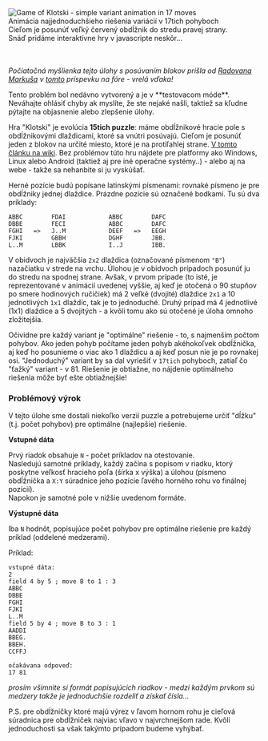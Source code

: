 <div class="centered">
<img alt="Game of Klotski - simple variant animation in 17 moves"
  src="https://codeabbey.github.io/data/klotski.gif"/>
<div class="hint">Animácia najjednoduchšieho  riešenia variácií v 17tich pohyboch<br/>
Cieľom je posunúť veľký červený obdĺžnik do stredu pravej strany.<br/>
Snáď pridáme interaktívne hry v javascripte neskôr...</div>
<br/><br/>
</div>

_Počiatočná myšlienka tejto úlohy s posúvaním blokov prišla od
[Radovana Markuša](https://www.codeabbey.com/index/user_profile/rajkoisawesome)
v [tomto](https://www.codeabbey.com/index/forum_topic/e8eb8d234cd33b35bcdb14e3ac02d3b1)
príspevku na fóre - vrelá vďaka!_

<p class="attention">Tento problém bol nedávno vytvorený a je v **testovacom móde**. Neváhajte ohlásiť chyby
ak myslíte, že ste nejaké našli, taktiež sa kľudne pýtajte na objasnenie alebo zlepšenie úlohy.</p>

Hra "Klotski" je evolúcia **15tich puzzle**: máme obdĺžnikové hracie pole s obdĺžnikovými dlaždicami,
ktoré sa vnútri posúvajú. Cieľom je posunúť jeden z blokov na určité miesto, ktoré je na protiľahlej strane.
[V tomto článku na wiki](https://en.wikipedia.org/wiki/Klotski). Bez problémov túto hru nájdete pre platformy ako Windows, Linux
alebo Android (taktiež aj pre iné operačne systémy..) - alebo aj na webe - takže sa nehanbite si ju vyskúšať.

Herné pozície budú popísane latinskými písmenami: rovnaké písmeno je pre obdĺžniky jednej dlaždice.
Prázdne pozície sú označené bodkami. Tu sú dva príklady:

    ABBC        FDAI            ABBC        DAFC
    DBBE        FECI            ABBC        DAFC
    FGHI   =>   J..M            DEEF   =>   EEGH
    FJKI        GBBH            DGHF        JBB.
    L..M        LBBK            I..J        IBB.

V obidvoch je najväčšia `2x2` dlaždica (označované písmenom `"B"`) nazačiatku v strede na vrchu.
Úlohou je v obidvoch prípadoch posunúť ju do stredu na spodnej strane. Avšak, v prvom prípade (to isté,
je reprezentované v animácií uvedenej vyššie, aj keď je otočená o 90 stupňov po smere hodinových ručičiek) 
má 2 veľké (dvojité) dlaždice `2x1` a 10 jednotlivých `1x1` dlaždíc, tak je to jednoduché. Druhý prípad má 4 
jednotlivé (1x1) dlaždice a 5 dvojitých - a kvôli tomu ako sú otočené je úloha omnoho zložitejšia.

Očividne pre každý variant je "optimálne" riešenie - to, s najmenším počtom pohybov. Ako jeden pohyb počítame
jeden pohyb akéhokoľvek obdĺžnička, aj keď ho posunieme o viac ako 1 dlaždicu a aj keď posun nie je po rovnakej osi.
"Jednoduchý" variant by sa dal vyriešiť v `17tich` pohyboch, zatiaľ čo "ťažký" variant - v 81. Riešenie je obtiažne, no
nájdenie optimálneho riešenia môže byť ešte obtiažnejšie!

### Problémový výrok

V tejto úlohe sme dostali niekoľko verzií puzzle a potrebujeme určiť "dĺžku" (t.j. počet
pohybov) pre optimálne (najlepšie) riešenie.

**Vstupné dáta**

Prvý riadok obsahuje `N` - počet príkladov na otestovanie.  
Nasledujú samotné príklady, každý začína s popisom v riadku, ktorý poskytne veľkosť hracieho poľa (šírka x výška) a
úlohou (písmeno obdĺžnička a `X:Y` súradnice jeho pozície ľavého horného rohu vo finálnej pozícií).  
Napokon je samotné pole v nižšie uvedenom formáte.

**Výstupné dáta**

Iba `N` hodnôt, popisujúce počet pohybov pre optimálne riešenie pre každý príklad (oddelené medzerami).

Príklad:

	vstupné dáta:
	2
	field 4 by 5 ; move B to 1 : 3
	ABBC
	DBBE
	FGHI
	FJKI
	L..M
	field 5 by 4 ; move B to 3 : 1
	AADDI
	BBEG.
	BBEH.
	CCFFJ
	
	očakávana odpoveď:
	17 81

_prosím všimnite si formát popisujúcich riadkov - medzi každým prvkom sú medzery takže je jednoduchšie rozdeliť
a získať čísla..._

P.S. pre obdĺžničky ktoré majú výrez v ľavom hornom rohu je cieľová súradnica pre obdĺžniček najviac vľavo
v najvrchnejšom rade. Kvôli jednoduchosti sa však takýmto prípadom budeme vyhýbať.
